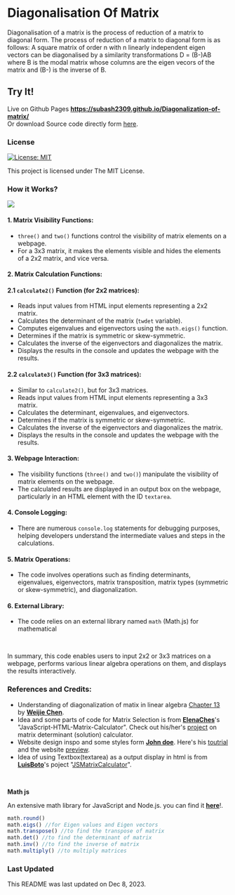 <!-- Author: @Subash Praveen Instagram: @sub._.praveen Github: @SUBASH2309 -->

# **Diagonalisation Of Matrix**
 Diagonalisation of a matrix is the process of reduction of a matrix to diagonal form. The process of reduction of a matrix to diagonal form is as follows: A square matrix of order n with n linearly independent eigen vectors can be diagonalised by a similarity transformations D = (B-)AB where B is the modal matrix whose columns are the eigen vecors of the matrix and (B-) is the inverse of B.

## Try It!
Live on Github Pages **https://subash2309.github.io/Diagonalization-of-matrix/**
<br>
Or download Source code directly form [here](https://github.com/SUBASH2309/Diagonalization-of-matrix/archive/refs/heads/master.zip).

### License
[![License: MIT](https://img.shields.io/badge/License-MIT-yellow.svg)](https://opensource.org/licenses/MIT)


This project is licensed under The MIT License.

### How it Works?
<img src = "./assets/DM-plan .jpg">

#### 1. Matrix Visibility Functions:

- `three()` and `two()` functions control the visibility of matrix elements on a webpage. 
- For a 3x3 matrix, it makes the elements visible and hides the elements of a 2x2 matrix, and vice versa.

#### **2. Matrix Calculation Functions:**
#### 2.1 `calculate2()` Function (for 2x2 matrices):
- Reads input values from HTML input elements representing a 2x2 matrix.
- Calculates the determinant of the matrix (`twdet` variable).
- Computes eigenvalues and eigenvectors using the `math.eigs()` function.
- Determines if the matrix is symmetric or skew-symmetric.
- Calculates the inverse of the eigenvectors and diagonalizes the matrix.
- Displays the results in the console and updates the webpage with the results.

#### 2.2 `calculate3()` Function (for 3x3 matrices):
- Similar to `calculate2()`, but for 3x3 matrices.
- Reads input values from HTML input elements representing a 3x3 matrix.
- Calculates the determinant, eigenvalues, and eigenvectors.
- Determines if the matrix is symmetric or skew-symmetric.
- Calculates the inverse of the eigenvectors and diagonalizes the matrix.
- Displays the results in the console and updates the webpage with the results.

#### 3. Webpage Interaction:
- The visibility functions (`three()` and `two()`) manipulate the visibility of matrix elements on the webpage.
- The calculated results are displayed in an output box on the webpage, particularly in an HTML element with the ID `textarea`.

#### 4. Console Logging:
- There are numerous `console.log` statements for debugging purposes, helping developers understand the intermediate values and steps in the calculations.

#### 5. Matrix Operations:
- The code involves operations such as finding determinants, eigenvalues, eigenvectors, matrix transposition, matrix types (symmetric or skew-symmetric), and diagonalization.

#### 6. External Library:
- The code relies on an external library named `math` (Math.js) for mathematical  
<br>

In summary, this code enables users to input 2x2 or 3x3 matrices on a webpage, performs various linear algebra operations on them, and displays the results interactively.

### References and Credits:
- Understanding of diagonalization of matix in linear algebra [Chapter 13](https://github.com/weijie-chen/Linear-Algebra-With-Python/blob/master/Chapter%2013%20-%20Diagonalization.ipynb) by [**Weijie Chen**](https://github.com/weijie-chen).
 - Idea and some parts of code for Matrix Selection is from [**ElenaChes**](https://github.com/ElenaChes)'s "JavaScript-HTML-Matrix-Calculator". Check out his/her's [project](https://github.com/ElenaChes/JavaScript-HTML-Matrix-Calculator/tree/master) on matrix determinant (solution) calculator.
 - Website design inspo and some styles form [**John doe**](https://www.youtube.com/@howtobecomeadeveloper/). Here's his [toutrial](https://youtu.be/ldwlOzRvYOU?si=m8uyjvrMfTJP6vDa) and the website [preview](https://tangerine-hummingbird-1479b6.netlify.app/).
 - Idea of using Textbox(textarea) as a output display in html is from [**LuisBoto**](https://github.com/LuisBoto)'s poject "[JSMatrixCalculator](https://github.com/LuisBoto/JSMatrixCalculator/tree/master)".
<br>

 **Math js**
 <br>

 An extensive math library for JavaScript and Node.js. you can find it [**here**](https://mathjs.org/)!.
 <br>

 ```js
 math.round()
 math.eigs() //for Eigen values and Eigen vectors
 math.transpose() //to find the transpose of matrix
 math.det() //to find the determinant of matrix
 math.inv() //to find the inverse of matrix
 math.multiply() //to multiply matrices
 ```

### Last Updated

This README was last updated on Dec 8, 2023.
